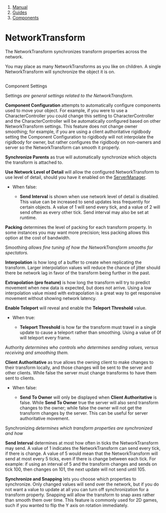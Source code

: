 1.  [Manual](/docs/manual)
3.  [Guides](/docs/manual/guides)
5.  [Components](/docs/manual/guides/components)

# NetworkTransform

The NetworkTransform synchronizes transform properties across the network.

You may place as many NetworkTransforms as you like on children. A single NetworkTransform will synchronize the object it is on.

## 


Component Settings

Settings _are general settings related to the NetworkTransform._[](#settings-are-general-settings-related-to-the-networktransform)

**Component Configuration** attempts to automatically configure components used to move your object. For example, if you were to use a CharacterController you could change this setting to CharacterController and the CharacterController will be automatically configured based on other NetworkTransform settings. This feature does not change owner smoothing; for example, if you are using a client authoritative rigidbody setting the Component Configuration to rigidbody will not interpolate the rigidbody for owner, but rather configures the rigidbody on non-owners and server so the NetworkTransform can smooth it properly.

**Synchronize Parents** as true will automatically synchronize which objects the transform is attached to.

**Use Network Level of Detail** will allow the configured NetworkTransform to use level of detail, should you have it enabled on the [ServerManager](/docs/manual/guides/components/managers/server-manager).

*   When false:
    
    *   **Send Interval** is shown when use network level of detail is disabled. This value can be increased to send updates less frequently for certain objects. A value of 1 will send every tick, and a value of 2 will send often as every other tick. Send interval may also be set at runtime.
        
    

**Packing** determines the level of packing for each transform property. In some instances you may want more precision; less packing allows this option at the cost of bandwidth.

Smoothing _allows fine tuning of how the NetworkTransform smooths for spectators._[](#smoothing-allows-fine-tuning-of-how-the-networktransform-smooths-for-spectators)

**Interpolation** is how long of a buffer to create when replicating the transform. Larger interpolation values will reduce the chance of jitter should there be network lag in favor of the transform being further in the past.

**Extrapolation (pro feature)** is how long the transform will try to predict movement when new data is expected, but does not arrive. Using a low interpolation value mixed with extrapolation is a great way to get responsive movement without showing network latency.

**Enable Teleport** will reveal and enable the **Teleport Threshold** value.

*   When true:
    
    *   **Teleport Threshold** is how far the transform must travel in a single update to cause a teleport rather than smoothing. Using a value of 0f will teleport every frame.
        
    

Authority _determines who controls who determines sending values, versus receiving and smoothing them._[](#authority-determines-who-controls-who-determines-sending-values-versus-receiving-and-smoothing-them)

**Client Authoritative** as true allows the owning client to make changes to their transform locally, and those changes will be sent to the server and other clients. While false the server must change transforms to have them sent to clients.

*   When false:
    
    *   **Send To Owner** will only be displayed when **Client Authoritative** is false. While **Send To Owner** true the server will also send transform changes to the owner; while false the owner will not get the transform changes by the server. This can be useful for server authoritative movement.
        
    

Synchronizing _determines which transform properties are synchronized and how_[](#synchronizing-determines-which-transform-properties-are-synchronized-and-how)

**Send Interval** determines at most how often in ticks the NetworkTransform may send. A value of 1 indicates the NetworkTransform can send every tick, if there is change. A value of 5 would mean that the NetworkTransform will send at most every 5 ticks, even if there is change between each tick. For example: if using an interval of 5 and the transform changes and sends on tick 100, then changes on 101, the next update will not send until 105.

**Synchronize and Snapping** lets you choose which properties to synchronize. Only changed values will send over the network, but if you do not want a value to update at all you can turn off synchronization for a transform property. Snapping will allow the transform to snap axes rather than smooth them over time. This feature is commonly used for 2D games, such if you wanted to flip the Y axis on rotation immediately.